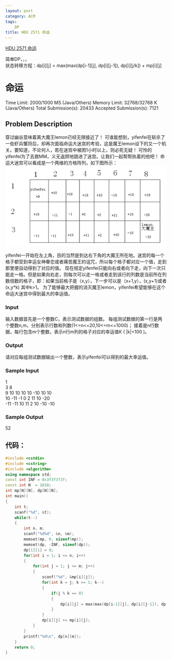 ```yaml
---
layout: post
category: ACM
tags:
    DP
title: HDU 2571 命运
---
```


[HDU 2571 命运](http://acm.hdu.edu.cn/showproblem.php?pid=2571)

简单DP，，，  
状态转移方程：dp[i][j] = max(max(dp[i-1][j], dp[i][j-1]), dp[i][j/k]) + mp[i][j]

<!--more-->
# 命运

Time Limit: 2000/1000 MS (Java/Others)    Memory Limit: 32768/32768 K (Java/Others)
Total Submission(s): 20433    Accepted Submission(s): 7121


## Problem Description
穿过幽谷意味着离大魔王lemon已经无限接近了！
可谁能想到，yifenfei在斩杀了一些虾兵蟹将后，却再次面临命运大迷宫的考验，这是魔王lemon设下的又一个机关。要知道，不论何人，若在迷宫中被困1小时以上，则必死无疑！
可怜的yifenfei为了去救MM，义无返顾地跳进了迷宫。让我们一起帮帮执着的他吧！
命运大迷宫可以看成是一个两维的方格阵列，如下图所示：
![](/assets/images/HDU2571.jpg)
 
yifenfei一开始在左上角，目的当然是到达右下角的大魔王所在地。迷宫的每一个格子都受到幸运女神眷恋或者痛苦魔王的诅咒，所以每个格子都对应一个值，走到那里便自动得到了对应的值。
现在规定yifenfei只能向右或者向下走，向下一次只能走一格。但是如果向右走，则每次可以走一格或者走到该行的列数是当前所在列数倍数的格子，即：如果当前格子是（x,y），下一步可以是（x+1,y），(x,y+1)或者(x,y*k) 其中k>1。 
为了能够最大把握的消灭魔王lemon，yifenfei希望能够在这个命运大迷宫中得到最大的幸运值。

 

### Input
输入数据首先是一个整数C，表示测试数据的组数。
每组测试数据的第一行是两个整数n,m，分别表示行数和列数(1<=n<=20,10<=m<=1000)；
接着是n行数据，每行包含m个整数，表示n行m列的格子对应的幸运值K ( |k|<100 )。
 

### Output
请对应每组测试数据输出一个整数，表示yifenfei可以得到的最大幸运值。
 

### Sample Input
1  
3 8  
9 10 10 10 10 -10 10 10  
10 -11 -1 0 2 11 10 -20  
-11 -11 10 11 2 10 -10 -10  
 

### Sample Output
52
 

## 代码：
```c++
#include <cstdio>
#include <cstring>
#include <algorithm>
using namespace std;
const int INF = 0x3f3f3f3f;
const int N  = 1010;
int mp[N][N], dp[N][N];
int main()
{
    int t;
    scanf("%d", &t);
    while(t--)
    {
        int n, m;
        scanf("%d%d", &n, &m);
        memset(mp, 0, sizeof(mp));
        memset(dp, -INF, sizeof(dp));
        dp[1][1] = 0;
        for(int i = 1; i <= n; i++)
        {
            for(int j = 1; j <= m; j++)
            {
                scanf("%d", &mp[i][j]);
                for(int k = j; k >= 1; k--)
                {
                    if(j % k == 0)
                    {
                        dp[i][j] = max(max(dp[i-1][j], dp[i][j-1]), dp[i][j/k]);
                    }
                }
                dp[i][j] += mp[i][j];
            }
        }
        printf("%d\n", dp[n][m]);
    }
    return 0;
}
```
